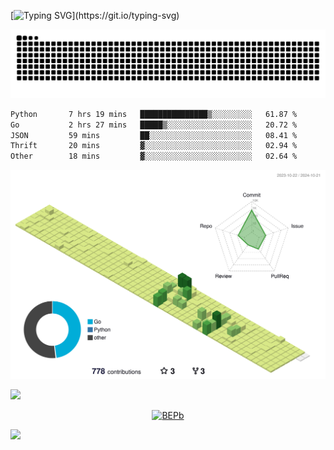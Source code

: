 [![Typing SVG](https://readme-typing-svg.demolab.com?font=JetBrains+Mono&duration=3000&center=true&vCenter=true&multiline=true&repeat=false&width=800&height=80&lines=Welcome+to+KevinMatt's+workshop;Do+not+go+gentle+into+that+good+night.)](https://git.io/typing-svg)

![snake-grid](https://raw.githubusercontent.com/kevinmatthe/kevinmatthe/output/github-contribution-grid-snake-dark.svg)

<!--START_SECTION:waka-->

```txt
Python       7 hrs 19 mins   ███████████████▒░░░░░░░░░   61.87 %
Go           2 hrs 27 mins   █████▒░░░░░░░░░░░░░░░░░░░   20.72 %
JSON         59 mins         ██░░░░░░░░░░░░░░░░░░░░░░░   08.41 %
Thrift       20 mins         ▓░░░░░░░░░░░░░░░░░░░░░░░░   02.94 %
Other        18 mins         ▓░░░░░░░░░░░░░░░░░░░░░░░░   02.64 %
```

<!--END_SECTION:waka-->

<!--   profile-green-animate -->
![](./profile-3d-contrib/profile-green-animate.svg)

<!--  2d history skills -->
<img src="https://cr-skills-chart-widget.azurewebsites.net/api/api?username=kevinmatthe" width="auto"></img>

<p align="center"> 
<a href="https://github.com/ryo-ma/github-profile-trophy"><img src="https://github-profile-trophy.vercel.app/?username=kevinmatthe" alt="BEPb" /></a>
</p>

<img src="https://cr-ss-service.azurewebsites.net/api/ScreenShot?widget=summary&username=kevinmatthe" width="auto"></img>
